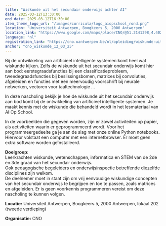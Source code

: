 ```yaml
---
title: "Wiskunde uit het secundair onderwijs achter AI"
date: 2025-03-12T13:30:00
end_date: 2025-03-12T16:30:00
item_theme_logo_url: "/images/curricula/logo_aiopschool_rond.png"
location: "Universiteit Antwerpen, Boogkeers 5, 2000 Antwerpen"
location_link: "https://www.google.com/maps/place/CNO/@51.2141398,4.4021687,17z/data=!3m1!4b1!4m5!3m4!1s0x47c3f6ff172ceed5:0xb3b8225c72873810!8m2!3d51.2141398!4d4.4043574"
language: "nl"
registration_link: "https://cno.uantwerpen.be/nl/opleiding/wiskunde-uit-het-secundair-onderwijs-in-ai-herhaling-1-80982?filter="
anchor: "cno_wiskunde_12_03_25"
---
```


Bij de ontwikkeling van artificieel intelligente systemen komt heel wat wiskunde kijken. Zelfs de wiskunde uit het secundair onderwijs komt hier
aan bod: eerstegraadsfuncties bij een classificatieprobleem, tweedegraadsfuncties bij beslissingsbomen, 
matrices bij convoluties, afgeleiden en functies met een meervoudig voorschrift bij neurale netwerken, vectoren voor taaltechnologie …

In deze nascholing bekijk je hoe de wiskunde uit het secundair onderwijs aan bod komt bij de ontwikkeling van artificieel intelligente systemen. Je maakt kennis met de wiskunde die behandeld wordt in het lesmateriaal van AI Op School.

In de voorbeelden die gegeven worden, zijn er zowel activiteiten op papier, als activiteiten waarin er geprogrammeerd wordt. 
Voor het programmeergedeelte ga je aan de slag met onze online Python notebooks. Hiervoor volstaat een computer met een internetbrowser. Er moet geen extra software worden geïnstalleerd.

**Doelgroep:** <br>
Leerkrachten wiskunde, wetenschappen, informatica en STEM van de 2de en 3de graad van het secundair onderwijs.<br>
Ook pedagogische begeleiders en onderwijsinspectie betreffende diezelfde disciplines zijn welkom.<br>
De deelnemer moet in staat zijn om vrij eenvoudige wiskundige concepten van het secundair onderwijs te begrijpen en toe te passen, zoals matrices en afgeleiden. 
Er is geen voorkennis programmeren vereist om deze nascholing te kunnen volgen.

**Locatie:** Universiteit Antwerpen, Boogkeers 5, 2000 Antwerpen, lokaal 202 (tweede verdieping)

**Organisatie:** CNO
